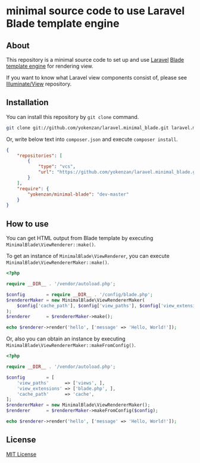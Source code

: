 # minimal source code to use Laravel Blade template engine

## About

This repository is a minimal source code to set up and use [Laravel](https://laravel.com/) [Blade template engine](https://laravel.com/docs/6.x/blade) for rendering view.

If you want to know what Laravel view components consist of, please see [Illuminate/View](https://github.com/illuminate/view) repository.


## Installation

You can install this repository by `git clone` command.

```sh
git clone git://github.com/yokenzan/laravel.minimal_blade.git laravel.minimal_blade
```

Or, write below text into `composer.json` and execute `composer install`.

```json:composer.json
{
    "repositories": [
        {
            "type": "vcs",
            "url": "https://github.com/yokenzan/laravel.minimal_blade.git"
        }
    ],
    "require": {
        "yokenzan/minimal-blade": "dev-master"
    }
}
```


## How to use


You can get HTML output from Blade template by executing `MinimalBlade\ViewRenderer::make()`.

To get an instance of `MinimalBlade\ViewRenderer`, you can execute `MinimalBlade\ViewRendererMaker::make()`.

```php
<?php

require __DIR__ . '/vendor/autoload.php';

$config        = require __DIR__ . '/config/blade.php';
$rendererMaker = new MinimalBlade\ViewRendererMaker(
    $config['cache_path'], $config['view_paths'], $config['view_extensions']
);
$renderer      = $rendererMaker->make();

echo $renderer->render('hello', ['message' => 'Hello, World!']);
```

Or, also you can obtain an instance by executing `MinimalBlade\ViewRendererMaker::makeFromConfig()`.

```php
<?php

require __DIR__ . '/vendor/autoload.php';

$config        = [
    'view_paths'      => ['views', ],
    'view_extensions' => ['blade.php', ],
    'cache_path'      => 'cache',
];
$rendererMaker = new MinimalBlade\ViewRendererMaker();
$renderer      = $rendererMaker->makeFromConfig($config);

echo $renderer->render('hello', ['message' => 'Hello, World!']);
```

## License

[MIT License](https://opensource.org/licenses/mit-license.php)
